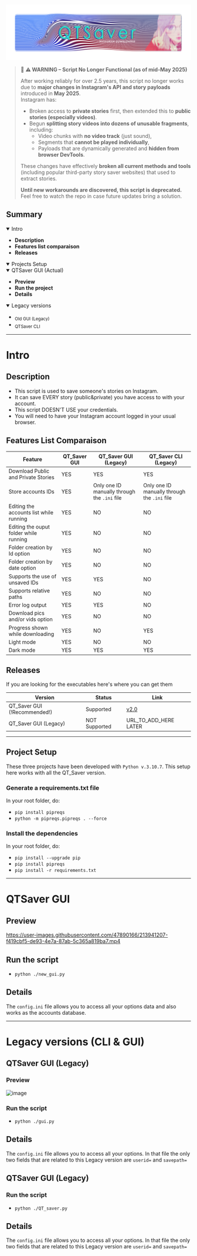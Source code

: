 ![Alt text](./res/main.png?raw=true "Welcome")

> 🔴 **⚠️ WARNING – Script No Longer Functional (as of mid-May 2025)**  
>  
> After working reliably for over 2.5 years, this script no longer works due to **major changes in Instagram's API and story payloads** introduced in **May 2025**.  
> Instagram has:
> 
> - Broken access to **private stories** first, then extended this to **public stories (especially videos)**.  
> - Begun **splitting story videos into dozens of unusable fragments**, including:  
>   - Video chunks with **no video track** (just sound),  
>   - Segments that **cannot be played individually**,  
>   - Payloads that are dynamically generated and **hidden from browser DevTools**.
> 
> These changes have effectively **broken all current methods and tools** (including popular third-party story saver websites) that used to extract stories.
> 
> **Until new workarounds are discovered, this script is deprecated.** Feel free to watch the repo in case future updates bring a solution.


## Summary

<details open>
<summary>Intro</summary>

* **Description**
* **Features list comparaison**
* **Releases**
</details>

<details open>
<summary>Projects Setup</summary>
</details>

<details open>
<summary>QTSaver GUI (Actual)</summary>

* **Preview**
* **Run the project**
* **Details**
</details>

<details open>
<summary>Legacy versions</summary>

* <sub>Old GUI (Legacy)</sub>
* <sub>QTSaver CLI</sub>


</details>

-----
# Intro
## Description
- This script is used to save someone's stories on Instagram.
- It can save EVERY story (public&private) you have access to with your account.
- This script DOESN'T USE your credentials.
- You will need to have your Instagram account logged in your usual browser.

## Features List Comparaison
Feature | QT_Saver GUI | QT_Saver GUI (Legacy) | QT_Saver CLI (Legacy)
| ------------- | ------------- | ------------- | ------------- |
| Download Public and Private Stories  | YES  | YES  | YES  |
| Store accounts IDs  | YES  | Only one ID manually through the `.ini` file  | Only one ID manually through the `.ini` file  |
| Editing the accounts list while running | YES | NO | NO |
| Editing the ouput folder while running | YES | NO | NO |
| Folder creation by Id option | YES | NO | NO |
| Folder creation by date option | YES | NO | NO |
| Supports the use of unsaved IDs | YES | YES | NO |
| Supports relative paths | YES | NO | NO |
| Error log output | YES | YES | NO |
| Download pics and/or vids option | YES | NO | NO |
| Progress shown while downloading | YES | NO | YES |
| Light mode | YES | NO | NO |
| Dark mode | YES | YES | YES |

## Releases
If you are looking for the executables here's where you can get them

Version | Status | Link | 
| ------------- | ------------- | ------------- |
| QT_Saver GUI (!Recommended!) | Supported | [v2.0](https://github.com/MashiroW/QT-saver/releases/tag/v2.0) |
| QT_Saver GUI (Legacy) | NOT Supported | URL_TO_ADD_HERE LATER |

-----
## Project Setup

These three projects have been developed with `Python v.3.10.7`.
This setup here works with all the QT_Saver version.

### Generate a requirements.txt file
In your root folder, do:

  - `pip install pipreqs`
  - `python -m pipreqs.pipreqs . --force`

### Install the dependencies

In your root folder, do:
  - `pip install --upgrade pip`
  - `pip install pipreqs`
  - `pip install -r requirements.txt`
-----

# QTSaver GUI
## Preview
https://user-images.githubusercontent.com/47890166/213941207-f419cbf5-de93-4e7a-87ab-5c365a819ba7.mp4

## Run the script
  - `python ./new_gui.py`
  
## Details
The `config.ini` file allows you to access all your options data and also works as the accounts database.

-----
# Legacy versions (CLI & GUI)
## QTSaver GUI (Legacy)
### Preview
![image](https://user-images.githubusercontent.com/47890166/213942991-b6066f5d-13b7-4412-8152-c587a966448d.png)

### Run the script
  - `python ./gui.py`

## Details
The `config.ini` file allows you to access all your options.
In that file the only two fields that are related to this Legacy version are `userid=` and `savepath=`

## QTSaver GUI (Legacy)
### Run the script
  - `python ./QT_saver.py`

## Details
The `config.ini` file allows you to access all your options.
In that file the only two fields that are related to this Legacy version are `userid=` and `savepath=`

